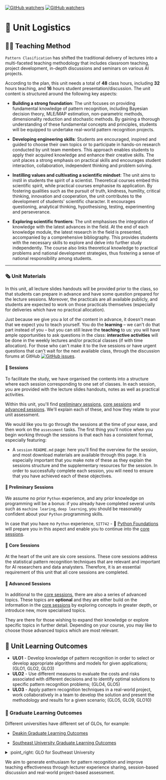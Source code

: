 [![GitHub watchers](https://img.shields.io/badge/tulip--lab-Pattern--Classification-brightgreen)](../README.md)
[![GitHub watchers](https://img.shields.io/badge/Module-Induction-orange)](README.md)

# :truck: Unit Logistics

## :male_detective: Teaching Method

`Pattern Clasification` has shifted the traditional delivery of lectures into a multi-faceted teaching methodology that includes classroom teaching, project development, in-depth discussions and seminars on various AI  projects. 

According to the plan, this unit needs a total of **48** class hours, including **32** hours teaching, and **16** hours student presentation/discussion. The unit content is structured around the following key aspects:

- **Building a strong foundation**: The unit focuses on providing fundamental knowledge of pattern recognition, including Bayesian decision theory, MLE/MAP estimation, non-parametric methods, dimensionality reduction and stochastic methods. By gaining a thorough understanding of these fundamental concepts and principles, students will be equipped to undertake real-world pattern recognition projects.

- **Developing engineering skills**: Students are encouraged, inspired and guided to choose their own topics or to participate in hands-on research conducted by unit team members. This approach enables students to apply their acquired knowledge and enhance their creative skills. The unit places a strong emphasis on practical skills and encourages student interaction, collaboration, independent thinking and problem solving.

- **Instilling values and cultivating a scientific mindset**: The unit aims to instil in students the spirit of a scientist. Theoretical courses embed this scientific spirit, while practical courses emphasise its application. By fostering qualities such as the pursuit of truth, kindness, humility, critical thinking, innovation and cooperation, the unit contributes to the development of students' scientific character. It encourages questioning, analytical thinking, hypothesising, testing, experimenting and perseverance.

- **Exploring scientific frontiers**: The unit emphasises the integration of knowledge with the latest advances in the field. At the end of each knowledge module, the latest research in the field is presented, accompanied by a comprehensive bibliography. This provides students with the necessary skills to explore and delve into further study independently. The course also links theoretical knowledge to practical problems and national development strategies, thus fostering a sense of national responsibility among students.

---

### :newspaper_roll: Unit Materials

In this unit, all lecture slides handouts will be provided prior to the class, so that students can prepare in advance and have some question prepared for the lecture sessions. Moreover, the practicals are all available publicly, and students are expected to work on those practicals themselves (especially for deliveries which have no practical allocation).

Just because we give you a lot of the content in advance, it doesn't mean that we expect you to teach yourself. You do the **learning** – we can't do that part instead of you – but you can still leave the **teaching** to us: you will have ample opportunities to ask questions in the class: **interactive activities** will be done in the weekly lectures and/or practical classes (if with time allocation). For those who can't make it to the live sessions or have urgent questions that can't wait for the next available class, through the discussion forums at GitHub 
[![GitHub issues](https://img.shields.io/github/issues/tulip-lab/pattern)](https://github.com/tulip-lab/pattern/issues).

#### :microscope: Sessions

To facilitate the study, we have organised the contents into a structure where each session corresponding to one set of classes. In each session, you are provided with the lecture slides handouts, notes as well as practical activities.

Within this unit, you'll find [preliminary sessions](#preliminary-sessions), [core sessions](#core-sessions) and [advanced sessions](#advanced-sessions). We'll explain each of these, and how they relate to your unit assessment.

We would like you to go through the sessions at the time of your ease, and then work on the `assessment` tasks. The first thing you'll notice when you begin working through the sessions is that each has a consistent format, especially featuring:

- A `session` `README.md` page: here you'll find the overview for the session, and most download materials are available through this page. It is especially important that you make note of these as they explain the sessions structure and the supplementary resources for the session. In order to successfully complete each session, you will need to ensure that you have achieved each of these objectives.

#### :dolphin: Preliminary Sessions

We assume no prior `Python` experience, and any prior knowledge on programming will be a bonus: if you already have completed several units such as `machine learing`, `deep learning`, you should be reasonably confident about your `Python` programming skills.

In case that you have no `Python` experience, `SIT742` - :book: [Python Foundations](https://github.com/tulip-lab/sit742) will prepare you in this aspect and enable you to continue into the [core sessions](#core-sessions). 

#### :koala: Core Sessions

At the heart of the unit are six core sessions. These core sessions address the statistical pattern recognition techniques that are relevant and important for AI researchers and data analysters. Therefore, it is an essential requirement of this unit that all core sessions are completed.

#### :eagle: Advanced Sessions

In additional to the [core sessions](#core-sessions), there are also a series of advanced topics. These topics are **optional** and they are either build on the information in the [core sessions](#core-sessions) by exploring concepts in greater depth, or introduce new, more specialised topics.

They are there for those wishing to expand their knowledge or explore specific topics in further detail. Depending on your course, you may like to choose those advanced topics which are most relevant.


## :dart: Unit Learning Outcomes 

- **ULO1** - Develop knowledge of pattern recognition in order to select or develop appropriate algorithms and models for given applications; (GLO1, GLO2, GLO3)
- **ULO2** - Use different measures to evaluate the costs and risks associated with different decisions and to identify optimal solutions to specific pattern recognition problems; (GLO4, GLO5)
- **ULO3** - Apply pattern recognition techniques in a real-world project, work collaboratively in a team to develop the solution and present the methodology and results for a given scenario; (GLO5, GLO9, GLO10)


### :medal_sports: Graduate Learning Outcomes

Different universities have different set of GLOs, for example:

- [Deakin Graduate Learning Outcomes](https://www.deakin.edu.au/about-deakin/vision-and-values/teaching-and-learning/deakin-graduate-learning-outcomes)

- [Southeast University Graduate Learning Outcomes](http://www.seu.edu.cn) 
<details>
<summary>:point_right: GLO for Southeast University</summary>

:one: Engineering knowledge: a solid mathematics required in computer engineering, natural sciences, engineering base and expertise to solve complex engineering problems.


:two: Problem Analysis: able to apply the basic principles of mathematics, natural sciences and engineering sciences to identify, express, and through literature research and analysis of complex engineering computer engineering problem to reach a valid conclusion.

:three: Design / development solutions: can integrate the use of theory and techniques to design solutions to complex engineering problems in the field of computer engineering, designed to meet the information access, transmission systems, processing or use of other needs, the unit (member) or process processes, and to reflect the sense of innovation in the design session, taking into account the social, health, safety, legal, cultural and environmental factors.


:four: Research: it can be based on scientific principles and scientific methods for complex engineering problems in computer engineering field studies, including design of experiments, analysis and interpretation of data, and through comprehensive information reasonably valid conclusions.


:five: Use of modern tools: the ability to solve complex engineering problems in computer engineering, to develop, select and use appropriate technology, resources and modern engineering and information technology tools, including prediction and simulation of complex engineering problems in computer engineering and the ability to understand their limitations.

...

:nine: Individual and Teamwork: the ability to work individually, as a team member and as a responsible member of a multidisciplinary team.

:keycap_ten: Communication: the ability to effectively communicate and exchange complex engineering computer engineering problems with industry peers and the public, including writing reports and design documents, statements speak, articulate or respond to commands. And have some international vision, able to communicate and exchange in a cross-cultural context.

</details>




We aim to generate enthusiasm for pattern recognition and improve teaching effectiveness through lecturer experience sharing, session-based discussion and real-world project-based assessment.

